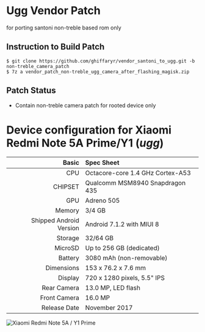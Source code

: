 # Ugg Vendor Patch
for porting santoni non-treble based rom only

## Instruction to Build Patch
```
$ git clone https://github.com/ghiffaryr/vendor_santoni_to_ugg.git -b non-treble_camera_patch
$ 7z a vendor_patch_non-treble_ugg_camera_after_flashing_magisk.zip
```
## Patch Status
- Contain non-treble camera patch for rooted device only

Device configuration for Xiaomi Redmi Note 5A Prime/Y1 (_ugg_)
=====================================================

Basic   | Spec Sheet
-------:|:-------------------------
CPU     | Octacore-core 1.4 GHz Cortex-A53
CHIPSET | Qualcomm MSM8940 Snapdragon 435
GPU     | Adreno 505
Memory  | 3/4 GB
Shipped Android Version | Android 7.1.2 with MIUI 8
Storage | 32/64 GB
MicroSD | Up to 256 GB (dedicated)
Battery | 3080 mAh (non-removable)
Dimensions | 153 x 76.2 x 7.6 mm
Display | 720 x 1280 pixels, 5.5" IPS
Rear Camera  | 13.0 MP, LED flash
Front Camera | 16.0 MP
Release Date | November 2017

![Xiaomi Redmi Note 5A / Y1 Prime](https://souqcms.s3.amazonaws.com/spring/images/2017/Xiaomi/Redmi-Note-5A-Dual-Sim/4-Redmi-Note-5A-Dual-Sim-Grey.jpg "Xiaomi Redmi Note 5A/Y1 Prime")

